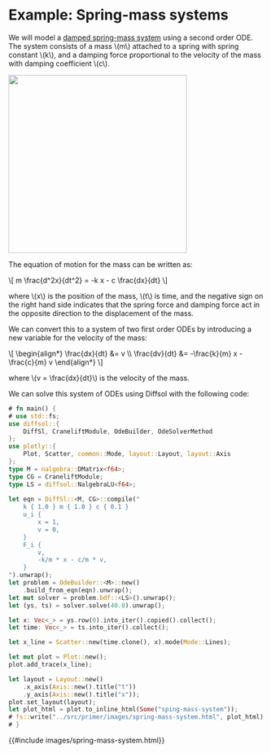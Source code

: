 # Example: Spring-mass systems

We will model a [damped spring-mass system](https://en.wikipedia.org/wiki/Mass-spring-damper_model) using a second order ODE. The system consists of a mass \\(m\\) attached to a spring with spring constant \\(k\\), and a damping force proportional to the velocity of the mass with damping coefficient \\(c\\). 

<img src="images/Mass_spring_damper.svg" width="350">

The equation of motion for the mass can be written as:

\\[
m \frac{d^2x}{dt^2} = -k x - c \frac{dx}{dt}
\\]

where \\(x\\) is the position of the mass, \\(t\\) is time, and the negative sign on the right hand side indicates that the spring force and damping force act in the opposite direction to the displacement of the mass. 

We can convert this to a system of two first order ODEs by introducing a new variable for the velocity of the mass:

\\[
\begin{align*}
\frac{dx}{dt} &= v \\\\
\frac{dv}{dt} &= -\frac{k}{m} x - \frac{c}{m} v
\end{align*}
\\]

where \\(v = \frac{dx}{dt}\\) is the velocity of the mass.

We can solve this system of ODEs using Diffsol with the following code:

```rust
# fn main() {
# use std::fs;
use diffsol::{
    DiffSl, CraneliftModule, OdeBuilder, OdeSolverMethod
};
use plotly::{
    Plot, Scatter, common::Mode, layout::Layout, layout::Axis
};
type M = nalgebra::DMatrix<f64>;
type CG = CraneliftModule;
type LS = diffsol::NalgebraLU<f64>;
        
let eqn = DiffSl::<M, CG>::compile("
    k { 1.0 } m { 1.0 } c { 0.1 }
    u_i {
        x = 1,
        v = 0,
    }
    F_i {
        v,
        -k/m * x - c/m * v,
    }
").unwrap();
let problem = OdeBuilder::<M>::new()
    .build_from_eqn(eqn).unwrap();
let mut solver = problem.bdf::<LS>().unwrap();
let (ys, ts) = solver.solve(40.0).unwrap();

let x: Vec<_> = ys.row(0).into_iter().copied().collect();
let time: Vec<_> = ts.into_iter().collect();

let x_line = Scatter::new(time.clone(), x).mode(Mode::Lines);

let mut plot = Plot::new();
plot.add_trace(x_line);

let layout = Layout::new()
    .x_axis(Axis::new().title("t"))
    .y_axis(Axis::new().title("x"));
plot.set_layout(layout);
let plot_html = plot.to_inline_html(Some("sping-mass-system"));
# fs::write("../src/primer/images/spring-mass-system.html", plot_html).expect("Unable to write file");
# }
```
{{#include images/spring-mass-system.html}}
